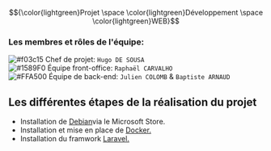 $${\color{lightgreen}Projet \space \color{lightgreen}Développement \space \color{lightgreen}WEB}$$

### Les membres et rôles de l'équipe:

![#f03c15](https://via.placeholder.com/15/f03c15/000000?text=+) Chef de projet:  `Hugo DE SOUSA`  
![#1589F0](https://via.placeholder.com/15/1589F0/000000?text=+) Équipe front-office:  `Raphaël CARVALHO`  
![#FFA500](https://via.placeholder.com/15/FFA500/000000?text=+) Équipe de back-end:  `Julien COLOMB` &  `Baptiste ARNAUD`  

## Les différentes étapes de la réalisation du projet
- Installation de <a href="https://apps.microsoft.com/detail/9MSVKQC78PK6?hl=fr-fr&gl=FR">Debian</a>via le Microsoft Store.
- Installation et mise en place de <a href="https://www.docker.com">Docker.</a>
- Installation du framwork <a href="https://laravel.com">Laravel.</a>

